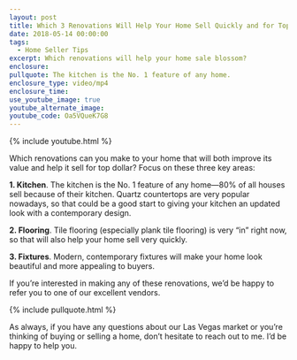 ```yaml
---
layout: post
title: Which 3 Renovations Will Help Your Home Sell Quickly and for Top Dollar?
date: 2018-05-14 00:00:00
tags:
  - Home Seller Tips
excerpt: Which renovations will help your home sale blossom?
enclosure:
pullquote: The kitchen is the No. 1 feature of any home.
enclosure_type: video/mp4
enclosure_time:
use_youtube_image: true
youtube_alternate_image:
youtube_code: Oa5VQueK7G8
---
```


{% include youtube.html %}

Which renovations can you make to your home that will both improve its value and help it sell for top dollar? Focus on these three key areas:

**1. Kitchen**. The kitchen is the No. 1 feature of any home—80% of all houses sell because of their kitchen. Quartz countertops are very popular nowadays, so that could be a good start to giving your kitchen an updated look with a contemporary design.

**2. Flooring**. Tile flooring (especially plank tile flooring) is very “in” right now, so that will also help your home sell very quickly.

**3. Fixtures**. Modern, contemporary fixtures will make your home look beautiful and more appealing to buyers.

If you’re interested in making any of these renovations, we’d be happy to refer you to one of our excellent vendors.

{% include pullquote.html %}

As always, if you have any questions about our Las Vegas market or you’re thinking of buying or selling a home, don’t hesitate to reach out to me. I’d be happy to help you.